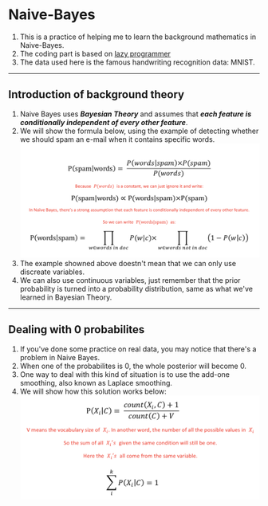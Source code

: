 # Naive-Bayes
1. This is a practice of helping me to learn the background mathematics in Naive-Bayes.
2. The coding part is based on [lazy programmer](https://github.com/lazyprogrammer)
3. The data used here is the famous handwriting recognition data: MNIST.
***

## Introduction of background theory
1. Naive Bayes uses __*Bayesian Theory*__ and assumes that __*each feature is conditionally independent of every other feature*__.
2. We will show the formula below, using the example of detecting whether we should spam an e-mail when it contains specific words.
![image](https://github.com/alexyin2/Naive-Bayes_Python_Not_Using_sklearn/blob/master/Image/NaiveBayesTheory.png)
3. The example showned above doestn't mean that we can only use discreate variables. 
4. We can also use continuous variables, just remember that the prior probability is turned into a probability distribution, same as what we've learned in Bayesian Theory.
***
## Dealing with 0 probabilites
1. If you've done some practice on real data, you may notice that there's a problem in Naive Bayes.
2. When one of the probabilites is 0, the whole posterior will become 0.
3. One way to deal with this kind of situation is to use the add-one smoothing, also known as Laplace smoothing.
4. We will show how this solution works below:
![image](https://github.com/alexyin2/Naive-Bayes_Python_Not_Using_sklearn/blob/master/Image/One-addSmoothing.png)
